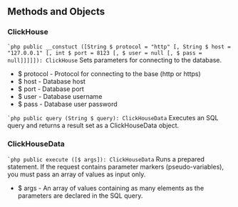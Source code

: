 ## Methods and Objects

### ClickHouse
`` `php
public __constuct ([String $ protocol = "http" [, String $ host = "127.0.0.1" [, int $ port = 8123 [, $ user = null [, $ pass = null]]]]]): ClickHouse
``
Sets parameters for connecting to the database.


- $ protocol - Protocol for connecting to the base (http or https)
- $ host - Database host
- $ port - Database port
- $ user - Database username
- $ pass - Database user password

`` `php
public query (String $ query): ClickHouseData
``
Executes an SQL query and returns a result set as a ClickHouseData object.


### ClickHouseData
`` `php
public execute ([$ args]): ClickHouseData
``
Runs a prepared statement. If the request contains parameter markers (pseudo-variables), you must pass an array of values ​​as input only.

- $ args - An array of values ​​containing as many elements as the parameters are declared in the SQL query.
